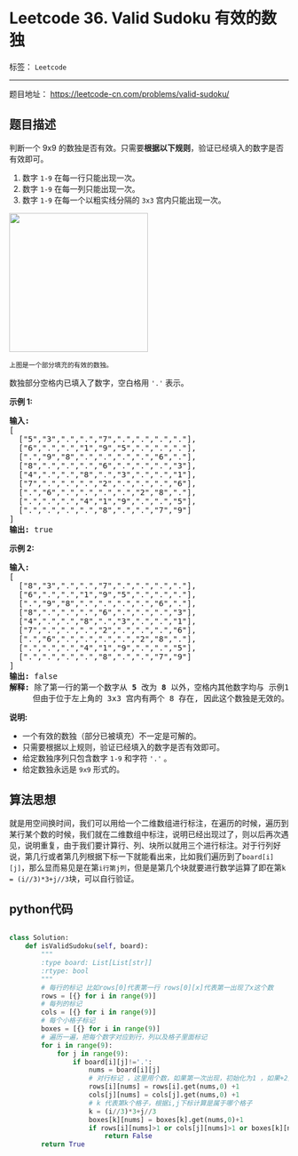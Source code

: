 ﻿# Leetcode 36. Valid Sudoku 有效的数独

标签： `Leetcode`

---

题目地址： https://leetcode-cn.com/problems/valid-sudoku/

## 题目描述  

<p>判断一个&nbsp;9x9 的数独是否有效。只需要<strong>根据以下规则</strong>，验证已经填入的数字是否有效即可。</p>

<ol>
	<li>数字&nbsp;<code>1-9</code>&nbsp;在每一行只能出现一次。</li>
	<li>数字&nbsp;<code>1-9</code>&nbsp;在每一列只能出现一次。</li>
	<li>数字&nbsp;<code>1-9</code>&nbsp;在每一个以粗实线分隔的&nbsp;<code>3x3</code>&nbsp;宫内只能出现一次。</li>
</ol>

<p><img src="https://upload.wikimedia.org/wikipedia/commons/thumb/f/ff/Sudoku-by-L2G-20050714.svg/250px-Sudoku-by-L2G-20050714.svg.png" style="height: 250px; width: 250px;"></p>

<p><small>上图是一个部分填充的有效的数独。</small></p>

<p>数独部分空格内已填入了数字，空白格用&nbsp;<code>'.'</code>&nbsp;表示。</p>

<p><strong>示例&nbsp;1:</strong></p>

<pre><strong>输入:</strong>
[
  ["5","3",".",".","7",".",".",".","."],
  ["6",".",".","1","9","5",".",".","."],
  [".","9","8",".",".",".",".","6","."],
  ["8",".",".",".","6",".",".",".","3"],
  ["4",".",".","8",".","3",".",".","1"],
  ["7",".",".",".","2",".",".",".","6"],
  [".","6",".",".",".",".","2","8","."],
  [".",".",".","4","1","9",".",".","5"],
  [".",".",".",".","8",".",".","7","9"]
]
<strong>输出:</strong> true
</pre>

<p><strong>示例&nbsp;2:</strong></p>

<pre><strong>输入:</strong>
[
&nbsp; ["8","3",".",".","7",".",".",".","."],
&nbsp; ["6",".",".","1","9","5",".",".","."],
&nbsp; [".","9","8",".",".",".",".","6","."],
&nbsp; ["8",".",".",".","6",".",".",".","3"],
&nbsp; ["4",".",".","8",".","3",".",".","1"],
&nbsp; ["7",".",".",".","2",".",".",".","6"],
&nbsp; [".","6",".",".",".",".","2","8","."],
&nbsp; [".",".",".","4","1","9",".",".","5"],
&nbsp; [".",".",".",".","8",".",".","7","9"]
]
<strong>输出:</strong> false
<strong>解释:</strong> 除了第一行的第一个数字从<strong> 5</strong> 改为 <strong>8 </strong>以外，空格内其他数字均与 示例1 相同。
     但由于位于左上角的 3x3 宫内有两个 8 存在, 因此这个数独是无效的。</pre>

<p><strong>说明:</strong></p>

<ul>
	<li>一个有效的数独（部分已被填充）不一定是可解的。</li>
	<li>只需要根据以上规则，验证已经填入的数字是否有效即可。</li>
	<li>给定数独序列只包含数字&nbsp;<code>1-9</code>&nbsp;和字符&nbsp;<code>'.'</code>&nbsp;。</li>
	<li>给定数独永远是&nbsp;<code>9x9</code>&nbsp;形式的。</li>
</ul>  

## 算法思想  

就是用空间换时间，我们可以用给一个二维数组进行标注，在遍历的时候，遍历到某行某个数的时候，我们就在二维数组中标注，说明已经出现过了，则以后再次遇见，说明重复，由于我们要计算行、列、块所以就用三个进行标注。对于行列好说，第几行或者第几列根据下标一下就能看出来，比如我们遍历到了`board[i][j]`，那么显而易见是在第`i行第j列`，但是是第几个块就要进行数学运算了即在第`k = (i//3)*3+j//3`块，可以自行验证。  

## python代码  

```python 

class Solution:
    def isValidSudoku(self, board):
        """
        :type board: List[List[str]]
        :rtype: bool
        """
        # 每行的标记 比如rows[0]代表第一行 rows[0][x]代表第一出现了x这个数
        rows = [{} for i in range(9)]
        # 每列的标记
        cols = [{} for i in range(9)]
        # 每个小格子标记
        boxes = [{} for i in range(9)]
        # 遍历一遍，把每个数字对应到行，列以及格子里面标记
        for i in range(9):
            for j in range(9):
                if board[i][j]!='.':
                    nums = board[i][j]
                    # 对行标记 ，这里用个数，如果第一次出现，初始化为1 ，如果+2则说明第二次，则判断并且返回False
                    rows[i][nums] = rows[i].get(nums,0) +1
                    cols[j][nums] = cols[j].get(nums,0) +1
                    # k 代表第k个格子，根据i,j下标计算是属于哪个格子
                    k = (i//3)*3+j//3
                    boxes[k][nums] = boxes[k].get(nums,0)+1
                    if rows[i][nums]>1 or cols[j][nums]>1 or boxes[k][nums]>1:
                        return False
        return True

```




